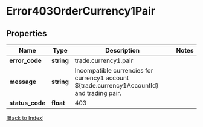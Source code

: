 # Error403OrderCurrency1Pair

## Properties

Name | Type | Description | Notes
------------ | ------------- | ------------- | -------------
**error_code** | **string** | trade.currency1.pair |
**message** | **string** | Incompatible currencies for currency1 account ${trade.currency1AccountId} and trading pair. |
**status_code** | **float** | 403 |

[[Back to Index]](../index.md)

